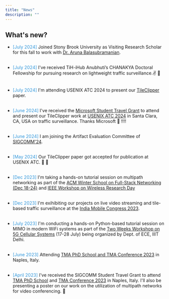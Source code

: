 ```yaml
---
title: "News"
description: ""
---
```


## What's new?
* <span style="color: #3498DB;">[July 2024]</span>
Joined Stony Brook University as Visiting Research Scholar for this fall to work with <a href="https://www3.cs.stonybrook.edu/~arunab/">Dr. Aruna Balasubramanian</a>. 
<br> <br> 

* <span style="color: #3498DB;">[July 2024]</span>
I've received TiH-iHub Anubhuti’s CHANAKYA Doctoral Fellowship for pursuing research on lightweight traffic surveillance.:v: :clap:
<br> <br> 

* <span style="color: #3498DB;">[July 2024]</span> I'm attending USENIX ATC 2024 to present our <a href="https://www.usenix.org/conference/atc24/presentation/chaudhary">TileClipper</a> paper.
<br> <br> 

* <span style="color: #3498DB;">[June 2024]</span> I've received the <a href="https://www.microsoft.com/en-us/research/academic-program/academic-outreach/">Microsoft Student Travel Grant</a> to attend and present our TileClipper work at <a href="https://www.usenix.org/conference/atc24">USENIX ATC 2024</a> in Santa Clara, CA, USA on traffic surveillance. Thanks Microsoft :slightly_smiling_face: !!!!
<br> <br> 

* <span style="color: #3498DB;">[June 2024]</span> I am joining the Artifact Evaluation Committee of <a href="https://conferences.sigcomm.org/sigcomm/2024/cf-artifacts/">SIGCOMM'24</a>.
<br> <br> 

* <span style="color: #3498DB;">[May 2024]</span> Our TileClipper paper got accepted for publication at USENIX ATC. :clap: :partying_face:
<br> <br> 

* <span style="color: #3498DB;">[Dec 2023]</span> I'm taking a hands-on tutorial session on multipath networking as part of the <a href="https://www.iiitd.ac.in/fsn/">ACM Winter School on Full-Stack Networking (Dec 18-24)</a> and <a href="https://iiitd.ac.in/wrd/IEEE">IEEE Workshop on Wireless Research Day</a> 
<br> <br> 

* <span style="color: #3498DB;">[Dec 2023]</span> 	I'm exihibiting our projects on live video streaming and tile-based traffic surveillance at the <a href="https://www.linkedin.com/posts/iiit-delhi_imc2023-indiamobilecongress-activity-7123886117665259520-Xat3/?utm_source=share&utm_medium=member_desktop">India Mobile Congress 2023</a>.
<br> <br> 

* <span style="color: #3498DB;">[July 2023]</span> 	I'm conducting a hands-on Python-based tutorial session on MIMO in modern WiFi systems as part of the <a href="https://iiitd.ac.in/5gworkshop2023/">Two Weeks Workshop on 5G Cellular Systems</a> (17-28 July) being organized by Dept. of ECE, IIIT Delhi.
<br> <br> 

* <span style="color: #3498DB;">[June 2023]</span> Attending <a href="https://www.linkedin.com/posts/shubhamchdhary_s2n-iiitd-iitindore-activity-7080189346078744576-5aim?utm_source=share&utm_medium=member_desktop">TMA PhD School and TMA Conference 2023</a> in Naples, Italy. 
<br> <br> 

* <span style="color: #3498DB;">[April 2023]</span> I've received the SIGCOMM Student Travel Grant to attend <a href="https://tma.ifip.org/2023/phd-school/">TMA PhD School</a> and <a href="https://tma.ifip.org/2023/">TMA Conference 2023</a> in Naples, Italy. I'll also be presenting a poster on our work on the utilization of multipath networks for video conferencing. :clap:
<br> <br> 

<br>